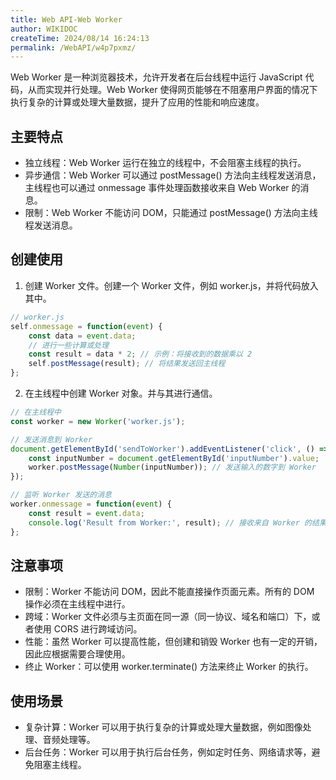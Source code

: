 ```yaml
---
title: Web API-Web Worker
author: WIKIDOC
createTime: 2024/08/14 16:24:13
permalink: /WebAPI/w4p7pxmz/
---
```


Web Worker 是一种浏览器技术，允许开发者在后台线程中运行 JavaScript 代码，从而实现并行处理。Web Worker 使得网页能够在不阻塞用户界面的情况下执行复杂的计算或处理大量数据，提升了应用的性能和响应速度。

## 主要特点

- 独立线程：Web Worker 运行在独立的线程中，不会阻塞主线程的执行。
- 异步通信：Web Worker 可以通过 postMessage() 方法向主线程发送消息，主线程也可以通过 onmessage 事件处理函数接收来自 Web Worker 的消息。
- 限制：Web Worker 不能访问 DOM，只能通过 postMessage() 方法向主线程发送消息。

## 创建使用

1. 创建 Worker 文件。创建一个 Worker 文件，例如 worker.js，并将代码放入其中。

```javascript
// worker.js
self.onmessage = function(event) {
    const data = event.data;
    // 进行一些计算或处理
    const result = data * 2; // 示例：将接收到的数据乘以 2
    self.postMessage(result); // 将结果发送回主线程
};

```

2. 在主线程中创建 Worker 对象。并与其进行通信。

```javascript
// 在主线程中
const worker = new Worker('worker.js');

// 发送消息到 Worker
document.getElementById('sendToWorker').addEventListener('click', () => {
    const inputNumber = document.getElementById('inputNumber').value;
    worker.postMessage(Number(inputNumber)); // 发送输入的数字到 Worker
});

// 监听 Worker 发送的消息
worker.onmessage = function(event) {
    const result = event.data;
    console.log('Result from Worker:', result); // 接收来自 Worker 的结果
};
```

## 注意事项

-   限制：Worker 不能访问 DOM，因此不能直接操作页面元素。所有的 DOM 操作必须在主线程中进行。
-   跨域：Worker 文件必须与主页面在同一源（同一协议、域名和端口）下，或者使用 CORS 进行跨域访问。
-   性能：虽然 Worker 可以提高性能，但创建和销毁 Worker 也有一定的开销，因此应根据需要合理使用。
-   终止 Worker：可以使用 worker.terminate() 方法来终止 Worker 的执行。

## 使用场景

-   复杂计算：Worker 可以用于执行复杂的计算或处理大量数据，例如图像处理、音频处理等。
-   后台任务：Worker 可以用于执行后台任务，例如定时任务、网络请求等，避免阻塞主线程。
